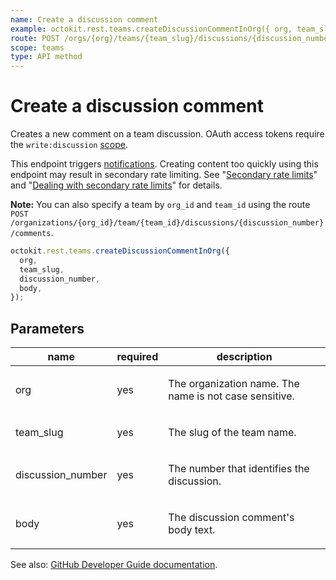 ```yaml
---
name: Create a discussion comment
example: octokit.rest.teams.createDiscussionCommentInOrg({ org, team_slug, discussion_number, body })
route: POST /orgs/{org}/teams/{team_slug}/discussions/{discussion_number}/comments
scope: teams
type: API method
---
```


# Create a discussion comment

Creates a new comment on a team discussion. OAuth access tokens require the `write:discussion` [scope](https://docs.github.com/apps/building-oauth-apps/understanding-scopes-for-oauth-apps/).

This endpoint triggers [notifications](https://docs.github.com/en/github/managing-subscriptions-and-notifications-on-github/about-notifications). Creating content too quickly using this endpoint may result in secondary rate limiting. See "[Secondary rate limits](https://docs.github.com/rest/overview/resources-in-the-rest-api#secondary-rate-limits)" and "[Dealing with secondary rate limits](https://docs.github.com/rest/guides/best-practices-for-integrators#dealing-with-secondary-rate-limits)" for details.

**Note:** You can also specify a team by `org_id` and `team_id` using the route `POST /organizations/{org_id}/team/{team_id}/discussions/{discussion_number}/comments`.

```js
octokit.rest.teams.createDiscussionCommentInOrg({
  org,
  team_slug,
  discussion_number,
  body,
});
```

## Parameters

<table>
  <thead>
    <tr>
      <th>name</th>
      <th>required</th>
      <th>description</th>
    </tr>
  </thead>
  <tbody>
    <tr><td>org</td><td>yes</td><td>

The organization name. The name is not case sensitive.

</td></tr>
<tr><td>team_slug</td><td>yes</td><td>

The slug of the team name.

</td></tr>
<tr><td>discussion_number</td><td>yes</td><td>

The number that identifies the discussion.

</td></tr>
<tr><td>body</td><td>yes</td><td>

The discussion comment's body text.

</td></tr>
  </tbody>
</table>

See also: [GitHub Developer Guide documentation](https://docs.github.com/rest/reference/teams#create-a-discussion-comment).
